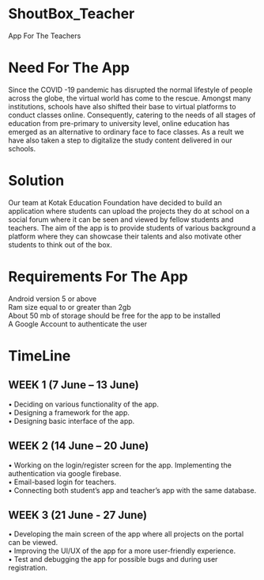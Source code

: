 # ShoutBox_Teacher
App For The Teachers<br/>

# Need For The App<br/>
Since the COVID -19 pandemic has disrupted the normal lifestyle of people across the globe, the virtual world has come to the rescue. Amongst many institutions, schools have also shifted their base to virtual platforms to conduct classes online. Consequently, catering to the needs of all stages of education from pre-primary to university level, online education has emerged as an alternative to ordinary face to face classes. As a reult we have also taken a step to digitalize the study content delivered in our schools.<br/>

# Solution <br/>
Our team at Kotak Education Foundation have decided to build an application where students can upload the projects they do at school on a social forum where it can be seen and viewed by fellow students and teachers. The aim of the app is to provide students of various background a platform where they can showcase their talents and also motivate other students to think out of the box. <br/>

# Requirements For The App
Android version 5 or above <br/>
Ram size equal to or greater than 2gb <br/>
About 50 mb of storage should be free for the app to be installed <br/>
A Google Account to authenticate the user <br/>

# TimeLine<br/>
## WEEK 1 (7 June – 13 June)
•	Deciding on various functionality of the app.<br/>
•	Designing a framework for the app.<br/>
•	Designing basic interface of the app.<br/>
## WEEK 2 (14 June – 20 June)
•	Working on the login/register screen for the app. Implementing the authentication via google firebase.<br/>
•	Email-based login for teachers.<br/>
•	Connecting both student’s app and teacher’s app with the same database.<br/>
## WEEK 3 (21 June - 27 June)
• Developing the main screen of the app where all projects on the portal can be viewed.<br/>
•	Improving the UI/UX of the app for a more user-friendly experience.<br/>
•	Test and debugging the app for possible bugs and during user registration.<br/>
